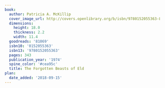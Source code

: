```yaml
---
book:
  author: Patricia A. McKillip
  cover_image_url: http://covers.openlibrary.org/b/isbn/9780152055363-L.jpg
  dimensions:
    height: 18.0
    thickness: 2.2
    width: 11.4
  goodreads: '81069'
  isbn10: '0152055363'
  isbn13: '9780152055363'
  pages: 343
  publication_year: '1974'
  spine_color: '#cea95c'
  title: The Forgotten Beasts of Eld
plan:
  date_added: '2018-09-15'
---
```

